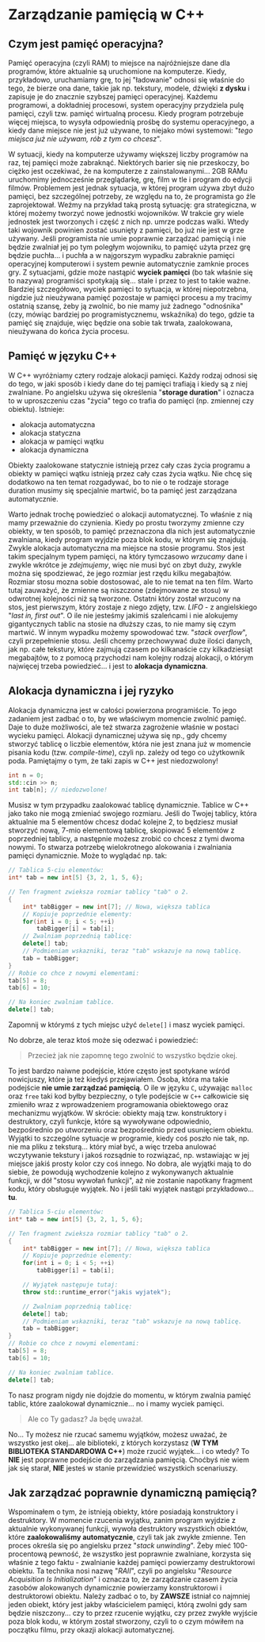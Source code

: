 # Zarządzanie pamięcią w C++


## Czym jest pamięć operacyjna?

Pamięć operacyjna (czyli RAM) to miejsce na najróżniejsze dane dla programów, które aktualnie są uruchomione na komputerze. Kiedy, przykładowo, uruchamiamy grę, to jej "ładowanie" odnosi się właśnie do tego, że bierze ona dane, takie jak np. tekstury, modele, dźwięki **z dysku** i zapisuje je do znacznie szybszej pamięci operacyjnej. Każdemu programowi, a dokładniej procesowi, system operacyjny przydziela pulę pamięci, czyli tzw. pamięć wirtualną procesu. Kiedy program potrzebuje więcej miejsca, to wysyła odpowiednią prośbę do systemu operacyjnego, a kiedy dane miejsce nie jest już używane, to niejako mówi systemowi: "*tego miejsca już nie używam, rób z tym co chcesz*".

W sytuacji, kiedy na komputerze używamy większej liczby programów na raz, tej pamięci może zabraknąć. Niektórych barier się nie przeskoczy, bo ciężko jest oczekiwać, że na komputerze z zainstalowanymi... 2GB RAMu uruchomimy jednocześnie przeglądarkę, grę, film w tle i program do edycji filmów. Problemem jest jednak sytuacja, w której program używa zbyt dużo pamięci, bez szczególnej potrzeby, ze względu na to, że programista go źle zaprojektował. Weźmy na przykład taką prostą sytuację: gra strategiczna, w której możemy tworzyć nowe jednostki wojowników. W trakcie gry wiele jednostek jest tworzonych i część z nich np. umrze podczas walki. Wtedy taki wojownik powinien zostać usunięty z pamięci, bo już nie jest w grze używany. Jeśli programista nie umie poprawnie zarządzać pamięcią i nie będzie zwalniał jej po tym poległym wojowniku, to pamięć użyta przez grę będzie puchła... i puchła a w najgorszym wypadku zabraknie pamięci operacyjnej komputerowi i system pewnie automatycznie zamknie proces gry. Z sytuacjami, gdzie może nastąpić **wyciek pamięci** (bo tak właśnie się to nazywa) programiści spotykają się... stale i przez to jest to takie ważne. Bardziej szczegółowo, wyciek pamięci to sytuacja, w której niepotrzebna, nigdzie już nieużywana pamięć pozostaje w pamięci procesu a my tracimy ostatnią szansę, żeby ją zwolnić, bo nie mamy już żadnego "odnośnika" (czy, mówiąc bardziej po programistycznemu, wskaźnika) do tego, gdzie ta pamięć się znajduje, więc będzie ona sobie tak trwała, zaalokowana, nieużywana do końca życia procesu.

## Pamięć w języku C++

W C++ wyróżniamy cztery rodzaje alokacji pamięci. Każdy rodzaj odnosi się do tego, w jaki sposób i kiedy dane do tej pamięci trafiają i kiedy są z niej zwalniane. Po angielsku używa się określenia "**storage duration**" i oznacza to w uproszczeniu czas "życia" tego co trafia do pamięci (np. zmiennej czy obiektu). Istnieje:

- alokacja automatyczna
- alokacja statyczna
- alokacja w pamięci wątku
- alokacja dynamiczna

Obiekty zaalokowane statycznie istnieją przez cały czas życia programu a obiekty w pamięci wątku istnieją przez cały czas życia wątku. Nie chcę się dodatkowo na ten temat rozgadywać, bo to nie o te rodzaje storage duration musimy się specjalnie martwić, bo ta pamięć jest zarządzana automatycznie.

Warto jednak trochę powiedzieć o alokacji automatycznej. To właśnie z nią mamy przeważnie do czynienia. Kiedy po prostu tworzymy zmienne czy obiekty, w ten sposób, to pamięć przeznaczona dla nich jest automatycznie zwalniana, kiedy program wyjdzie poza blok kodu, w którym się znajdują. Zwykle alokacja automatyczna ma miejsce na stosie programu. Stos jest takim specjalnym typem pamięci, na który tymczasowo *wrzucamy* dane i zwykle wkrótce je *zdejmujemy*, więc nie musi być on zbyt duży, zwykle można się spodziewać, że jego rozmiar jest rzędu kilku megabajtów. Rozmiar stosu mozna sobie dostosować, ale to nie temat na ten film. Warto tutaj zauważyć, że zmienne są niszczone (zdejmowane ze stosu) w odwrotnej kolejności niż są tworzone. Ostatni który został wrzucony na stos, jest pierwszym, który zostaje z niego zdjęty, tzw. *LIFO* - z angielskiego "*last in, first out*". O ile nie jesteśmy jakimiś szaleńcami i nie alokujemy gigantycznych tablic na stosie na dłuższy czas, to nie mamy się czym martwić. W innym wypadku możemy spowodować tzw. "*stack overflow*", czyli przepełnienie stosu. Jeśli chcemy przechowywać duże ilości danych, jak np. całe tekstury, które zajmują czasem po kilkanaście czy kilkadziesiąt megabajtów, to z pomocą przychodzi nam kolejny rodzaj alokacji, o którym najwięcej trzeba powiedzieć... i jest to **alokacja dynamiczna**.

## Alokacja dynamiczna i jej ryzyko

Alokacja dynamiczna jest w całości powierzona programiście. To jego zadaniem jest zadbać o to, by we właściwym momencie zwolnić pamięć. Daje to duże możliwości, ale też stwarza zagrożenie właśnie w postaci wycieku pamięci. Alokacji dynamicznej używa się np., gdy chcemy stworzyć tablicę o liczbie elementów, która nie jest znana już w momencie pisania kodu (tzw. *compile-time*), czyli np. zależy od tego co użytkownik poda. Pamiętajmy o tym, że taki zapis w C++ jest niedozwolony!

 <!-- Przykład: -->
```cpp
int n = 0;
std::cin >> n;
int tab[n]; // niedozwolone!
```
<!-- Koniec przykładu -->

Musisz w tym przypadku zaalokować tablicę dynamicznie. Tablice w C++ jako tako nie mogą zmieniać swojego rozmiaru. Jeśli do Twojej tablicy, która aktualnie ma 5 elementów chcesz dodać kolejne 2, to będziesz musiał stworzyć nową, 7-mio elementową tablicę, skopiować 5 elementów z poprzedniej tablicy, a następnie możesz zrobić co chcesz z tymi dwoma nowymi. To stwarza potrzebę wielokrotnego alokowania i zwalniania pamięci dynamicznie. Może to wyglądać np. tak:

<!-- Przykład: -->
```cpp
// Tablica 5-ciu elementów:
int* tab = new int[5] {3, 2, 1, 5, 6};

// Ten fragment zwieksza rozmiar tablicy "tab" o 2.
{
	int* tabBigger = new int[7]; // Nowa, większa tablica
	// Kopiuje poprzednie elementy:
	for(int i = 0; i < 5; ++i)
		tabBigger[i] = tab[i];
	// Zwalniam poprzednią tablicę:
	delete[] tab;
	// Podmieniam wskazniki, teraz "tab" wskazuje na nową tablicę.
	tab = tabBigger;
}
// Robie co chce z nowymi elementami:
tab[5] = 8;
tab[6] = 10;

// Na koniec zwalniam tablice.
delete[] tab;
```
<!-- Koniec przykładu -->

Zapomnij w którymś z tych miejsc użyć `delete[]` i masz wyciek pamięci.

<!-- Chwila przerwy na analizę kodu. Jakaś zgrabna animacja. -->

No dobrze, ale teraz ktoś może się odezwać i powiedzieć:

> Przecież jak nie zapomnę tego zwolnić to wszystko będzie okej.

To jest bardzo naiwne podejście, które często jest spotykane wśród nowicjuszy, które ja też kiedyś przejawiałem. Osoba, która ma takie podejście **nie umie zarządzać pamięcią**. O ile w języku `C`, używając `malloc` oraz `free` taki kod byłby bezpieczny, o tyle podejście w `C++` całkowicie się zmieniło wraz z wprowadzeniem programowania obiektowego oraz mechanizmu wyjątków. W skrócie: obiekty mają tzw. konstruktory i destruktory, czyli funkcje, które są wywoływane odpowiednio, bezpośrednio po utworzeniu oraz bezpośrednio przed usunięciem obiektu. Wyjątki to szczególne sytuacje w programie, kiedy coś poszło nie tak, np. nie ma pliku z teksturą... który miał być, a więc trzeba anulować wczytywanie tekstury i jakoś rozsądnie to rozwiązać, np. wstawiając w jej miejsce jakiś prosty kolor czy coś innego. No dobra, ale wyjątki mają to do siebie, że powodują wychodzenie kolejno z wykonywanych aktualnie funkcji, w dół "stosu wywołań funkcji", aż nie zostanie napotkany fragment kodu, który obsługuje wyjątek.
No i jeśli taki wyjątek nastąpi przykładowo... **tu**.

<!--  Przykład, gdzie nastąpi: -->
```cpp
// Tablica 5-ciu elementów:
int* tab = new int[5] {3, 2, 1, 5, 6};

// Ten fragment zwieksza rozmiar tablicy "tab" o 2.
{
	int* tabBigger = new int[7]; // Nowa, większa tablica
	// Kopiuje poprzednie elementy:
	for(int i = 0; i < 5; ++i)
		tabBigger[i] = tab[i];

	// Wyjątek następuje tutaj:
	throw std::runtime_error("jakis wyjatek");

	// Zwalniam poprzednią tablicę:
	delete[] tab;
	// Podmieniam wskazniki, teraz "tab" wskazuje na nową tablicę.
	tab = tabBigger;
}
// Robie co chce z nowymi elementami:
tab[5] = 8;
tab[6] = 10;

// Na koniec zwalniam tablice.
delete[] tab;
```
<!-- Koniec przykładu -->
To nasz program nigdy nie dojdzie do momentu, w którym zwalnia pamięć tablic, które zaalokował dynamicznie... no i mamy wyciek pamięci.

> Ale co Ty gadasz? Ja będę uważał.

No... Ty możesz nie rzucać samemu wyjątków, możesz uważać, że wszystko jest okej... ale biblioteki, z których korzystasz (**W TYM BIBLIOTEKA STANDARDOWA C++**) może rzucić wyjątek... i co wtedy? To **NIE** jest poprawne podejście do zarządzania pamięcią. Choćbyś nie wiem jak się starał, **NIE** jesteś w stanie przewidzieć wszystkich scenariuszy.

## Jak zarządzać poprawnie dynamiczną pamięcią?

Wspominałem o tym, że istnieją obiekty, które posiadają konstruktory i destruktory. W momencie rzucenia wyjątku, zanim program wyjdzie z aktualnie wykonywanej funkcji, wywoła destruktory wszystkich obiektów, które **zaalokowaliśmy automatycznie**, czyli tak jak zwykłe zmienne. Ten proces określa się po angielsku przez "*stack unwinding*". Żeby mieć 100-procentową pewność, że wszystko jest poprawnie zwalniane, korzysta się właśnie z tego faktu - zwalnianie każdej pamięci powierzamy destruktorowi obiektu. Ta technika nosi nazwę "*RAII*", czyli po angielsku "*Resource Acquisition Is Initialization*" i oznacza to, że zarządzanie czasem życia zasobów alokowanych dynamicznie powierzamy konstruktorowi i destruktorowi obiektu. Należy zadbać o to, by **ZAWSZE** istniał co najmniej jeden obiekt, który jest jakby właścicielem pamięci, którą zwolni gdy sam będzie niszczony... czy to przez rzucenie wyjątku, czy przez zwykłe wyjście poza blok kodu, w którym został stworzony, czyli to o czym mówiłem na początku filmu, przy okazji alokacji automatycznej.